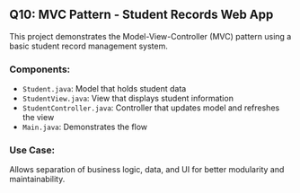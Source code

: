 ## Q10: MVC Pattern - Student Records Web App

This project demonstrates the Model-View-Controller (MVC) pattern using a basic student record management system.

### Components:
- `Student.java`: Model that holds student data
- `StudentView.java`: View that displays student information
- `StudentController.java`: Controller that updates model and refreshes the view
- `Main.java`: Demonstrates the flow

### Use Case:
Allows separation of business logic, data, and UI for better modularity and maintainability.
